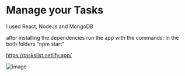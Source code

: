 # Manage your Tasks

I used React, NodeJs and MongoDB

after installing the dependencies run the app with the commands:
 In the both folders "npm start"
 
  https://taskslist.netlify.app/

![image](https://user-images.githubusercontent.com/88786771/147402766-73b3f552-bc95-4de8-a16e-81f13028d745.png)

